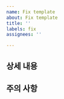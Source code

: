 ```yaml
---
name: Fix template
about: Fix template
title: ''
labels: fix
assignees: ''

---
```


## 상세 내용

## 주의 사항
